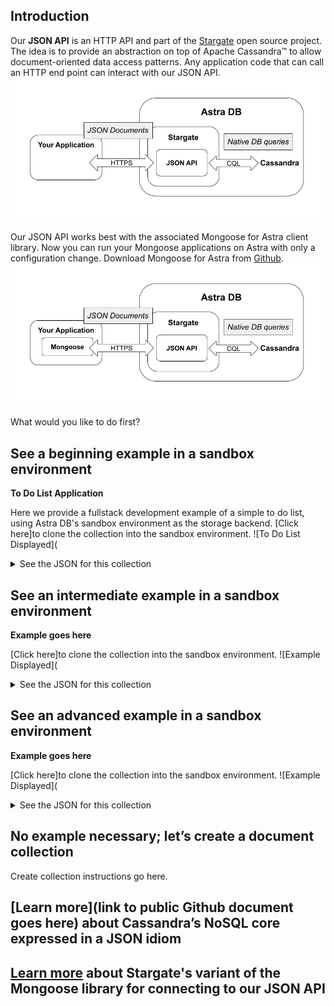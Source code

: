 ## Introduction

Our **JSON API** is an HTTP API and part of the [Stargate](https://stargate.io) open source project. The idea is to provide an abstraction on top of Apache Cassandra™ to allow document-oriented data access patterns. Any application code that can call an HTTP end point can interact with our JSON API.
![JSON API architecture](JSON_API_arch.png)

Our JSON API works best with the associated Mongoose for Astra client library. Now you can run your Mongoose applications on Astra with only a configuration change. Download Mongoose for Astra from [Github](https://github.com/stargate/stargate-mongoose).
![JSON API architecture with Mongoose](JSON_API_mongoose.png)

What would you like to do first?

## See a beginning example in a sandbox environment
**To Do List Application**
  
Here we provide a fullstack development example of a simple to do list, using Astra DB's sandbox environment as the storage backend.
[Click here]to clone the collection into the sandbox environment.
  ![To Do List Displayed](
  <DETAILS><SUMMARY>See the JSON for this collection</SUMMARY>
    ```
    {
    }
    ```
  </DETAILS> 

## See an intermediate example in a sandbox environment
**Example goes here**

[Click here]to clone the collection into the sandbox environment.
  ![Example Displayed](
  <DETAILS><SUMMARY>See the JSON for this collection</SUMMARY>
    ```
    {
    }
    ```
  </DETAILS> 

## See an advanced example in a sandbox environment
**Example goes here**

[Click here]to clone the collection into the sandbox environment.
  ![Example Displayed](
  <DETAILS><SUMMARY>See the JSON for this collection</SUMMARY>
    ```
    {
    }
    ```
  </DETAILS> 

## No example necessary; let’s create a document collection

Create collection instructions go here.

## [Learn more](link to public Github document goes here) about Cassandra’s NoSQL core expressed in a JSON idiom

## [Learn more](https://github.com/stargate/stargate-mongoose) about Stargate's variant of the Mongoose library for connecting to our JSON API
